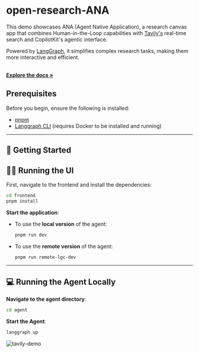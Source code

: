 # open-research-ANA

This demo showcases ANA (Agent Native Application), a research canvas app that combines Human-in-the-Loop capabilities with [Tavily's](https://tavily.com/) real-time search and CopilotKit's agentic interface. 

Powered by [LangGraph](https://www.langchain.com/langgraph), it simplifies complex research tasks, making them more interactive and efficient.

<p align="left">
  <br />
  <a href="https://docs.copilotkit.ai/coagents" rel="dofollow"><strong>Explore the docs »</strong></a>
  <br />
 


## Prerequisites

Before you begin, ensure the following is installed:

- [pnpm](https://pnpm.io/installation)
- [Langgraph CLI](https://langchain-ai.github.io/langgraph/cloud/reference/cli/) (requires Docker to be installed and running)

---

## 🚀 Getting Started

## 👨‍💻 Running the UI

First, navigate to the frontend and install the dependencies:

   ```bash
   cd frontend
   pnpm install
   ```

 **Start the application**:

  - To use the **local version** of the agent:

     ```bash
     pnpm run dev
     ```

  - To use the **remote version** of the agent:

     ```bash
     pnpm run remote-lgc-dev
     ```

---

## 💻 Running the Agent Locally

**Navigate to the agent directory**:

   ```bash
   cd agent
   ```

**Start the Agent**:

   ```bash
   langgraph up
   ```
  ![tavily-demo](https://github.com/user-attachments/assets/70c7db1b-de5b-4fb2-b447-09a3a1b78d73)


